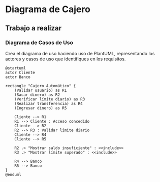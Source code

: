 # Diagrama de Cajero

## Trabajo a realizar

### Diagrama de Casos de Uso  
Crea el diagrama de uso haciendo uso de PlantUML, representando los actores y casos de uso que identifiques en los requisitos.  

```plantuml
@startuml
actor Cliente
actor Banco

rectangle "Cajero Automático" {
    (Validar usuario) as R1
    (Sacar dinero) as R2
    (Verificar límite diario) as R3
    (Realizar transferencia) as R4
    (Ingresar dinero) as R5
    
    Cliente --> R1
    R1 --> Cliente : Acceso concedido
    Cliente --> R2
    R2 --> R3 : Validar límite diario
    Cliente --> R4
    Cliente --> R5

    R2 .> "Mostrar saldo insuficiente" : <<include>>
    R3 .> "Mostrar límite superado" : <<include>>
    
    R4 --> Banco
    R5 --> Banco
}
@enduml








